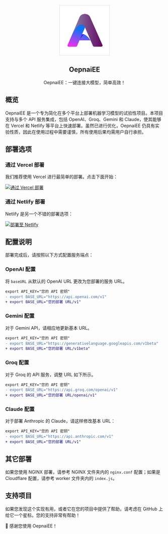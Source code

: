 <p align="center">
  <img width="160" src="./assets/ee.png" />
  <h2 align="center">OepnaiEE</h2>
  <p align="center">OepnaiEE：一键连接大模型，简单高效！</p>
</p>

## 概览

OepnaiEE 是一个专为简化在多个平台上部署机器学习模型的试验性项目。本项目支持与多个 API 服务集成，包括 OpenAI、Groq、Gemini 和 Claude，使其能够在 Vercel 和 Netlify 等平台上快速部署。虽然已进行优化，OepnaiEE 仍具有实验性质，因此在使用过程中需要谨慎，所有使用后果均需用户自行承担。

## 部署选项

### 通过 Vercel 部署

我们推荐使用 Vercel 进行最简单的部署。点击下面开始：

[![通过 Vercel 部署](https://vercel.com/button)](https://vercel.com/new/clone?repository-url=https://github.com/agicto/openaiee)

### 通过 Netlify 部署

Netlify 是另一个不错的部署选项：

[![部署至 Netlify](https://www.netlify.com/img/deploy/button.svg)](https://app.netlify.com/start/deploy?repository=https://github.com/agicto/openaiee)

## 配置说明

部署完成后，请按照以下方式配置服务端点：

### OpenAI 配置

将 `baseURL` 从默认的 OpenAI URL 更改为您部署的服务 URL。

```diff
export API_KEY="您的 API 密钥"
- export BASE_URL="https://api.openai.com/v1"
+ export BASE_URL="您的部署 URL/v1"
```

### Gemini 配置

对于 Gemini API，请相应地更新基本 URL。

```diff
export API_KEY="您的 API 密钥"
- export BASE_URL="https://generativelanguage.googleapis.com/v1beta"
+ export BASE_URL="您的部署 URL/v1beta"
```

### Groq 配置

对于 Groq 的 API 服务，调整 URL 如下所示。

```diff
export API_KEY="您的 API 密钥"
- export BASE_URL="https://api.groq.com/openai/v1"
+ export BASE_URL="您的部署 URL/openai/v1"
```

### Claude 配置

对于部署 Anthropic 的 Claude，请这样修改基本 URL：

```diff
export API_KEY="您的 API 密钥"
- export BASE_URL="https://api.anthropic.com/v1"
+ export BASE_URL="您的部署 URL/v1"
```

## 其它部署

如果您使用 NGINX 部署，请参考 NGINX 文件夹内的 `nginx.conf` 配置；如果是 Cloudflare 配置，请参考 worker 文件夹内的 `index.js`。

## 支持项目

如果您发现这个实现有用，或者它在您的项目中提供了帮助，请考虑在 GitHub 上给它一个星标。您的支持非常有帮助！

🌟 感谢您使用 OepnaiEE！